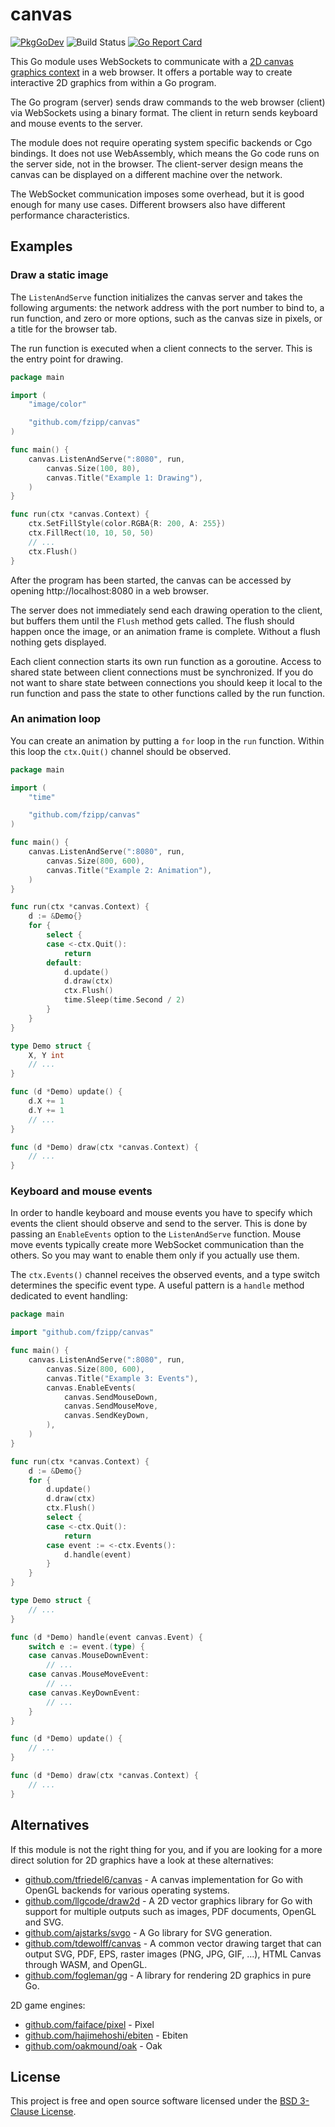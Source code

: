 # canvas

[![PkgGoDev](https://pkg.go.dev/badge/github.com/fzipp/canvas)](https://pkg.go.dev/github.com/fzipp/canvas)
![Build Status](https://github.com/fzipp/canvas/workflows/build/badge.svg)
[![Go Report Card](https://goreportcard.com/badge/github.com/fzipp/canvas)](https://goreportcard.com/report/github.com/fzipp/canvas)

This Go module uses WebSockets to communicate with a
[2D canvas graphics context](https://developer.mozilla.org/en-US/docs/Web/API/CanvasRenderingContext2D)
in a web browser.
It offers a portable way to create interactive 2D graphics from within
a Go program.

The Go program (server) sends draw commands to the web browser (client) via
WebSockets using a binary format.
The client in return sends keyboard and mouse events to the server.

The module does not require operating system specific backends or Cgo bindings.
It does not use WebAssembly, which means the Go code runs on the server side,
not in the browser.
The client-server design means the canvas can be displayed on a different
machine over the network.

The WebSocket communication imposes some overhead, but it is good enough for
many use cases. Different browsers also have different performance
characteristics.

## Examples

### Draw a static image

The `ListenAndServe` function initializes the canvas server and takes the
following arguments: the network address with the port number to bind to, a
run function, and zero or more options, such as the canvas size in pixels,
or a title for the browser tab.

The run function is executed when a client connects to the server.
This is the entry point for drawing.

```go
package main

import (
	"image/color"

	"github.com/fzipp/canvas"
)

func main() {
	canvas.ListenAndServe(":8080", run,
		canvas.Size(100, 80),
		canvas.Title("Example 1: Drawing"),
	)
}

func run(ctx *canvas.Context) {
	ctx.SetFillStyle(color.RGBA{R: 200, A: 255})
	ctx.FillRect(10, 10, 50, 50)
	// ...
	ctx.Flush()
}
```

After the program has been started, the canvas can be accessed by
opening http://localhost:8080 in a web browser.

The server does not immediately send each drawing operation to the client,
but buffers them until the `Flush` method gets called.
The flush should happen once the image, or an animation frame is complete.
Without a flush nothing gets displayed.

Each client connection starts its own run function as a goroutine. Access to
shared state between client connections must be synchronized. If you do not
want to share state between connections you should keep it local to the run
function and pass the state to other functions called by the run function.

### An animation loop

You can create an animation by putting a `for` loop in the `run` function.
Within this loop the `ctx.Quit()` channel should be observed. 

```go
package main

import (
	"time"

	"github.com/fzipp/canvas"
)

func main() {
	canvas.ListenAndServe(":8080", run,
		canvas.Size(800, 600),
		canvas.Title("Example 2: Animation"),
	)
}

func run(ctx *canvas.Context) {
	d := &Demo{}
	for {
		select {
		case <-ctx.Quit():
			return
		default:
			d.update()
			d.draw(ctx)
			ctx.Flush()
			time.Sleep(time.Second / 2)
		}
	}
}

type Demo struct {
	X, Y int
	// ...
}

func (d *Demo) update() {
	d.X += 1
	d.Y += 1
	// ...
}

func (d *Demo) draw(ctx *canvas.Context) {
	// ...
}
```

### Keyboard and mouse events

In order to handle keyboard and mouse events you have to specify which events
the client should observe and send to the server.
This is done by passing an `EnableEvents` option to the `ListenAndServe`
function. 
Mouse move events typically create more WebSocket communication than the
others.
So you may want to enable them only if you actually use them.

The `ctx.Events()` channel receives the observed events, and a type switch
determines the specific event type.
A useful pattern is a `handle` method dedicated to event handling:

```go
package main

import "github.com/fzipp/canvas"

func main() {
	canvas.ListenAndServe(":8080", run,
		canvas.Size(800, 600),
		canvas.Title("Example 3: Events"),
		canvas.EnableEvents(
			canvas.SendMouseDown,
			canvas.SendMouseMove,
			canvas.SendKeyDown,
		),
	)
}

func run(ctx *canvas.Context) {
	d := &Demo{}
	for {
		d.update()
		d.draw(ctx)
		ctx.Flush()
		select {
		case <-ctx.Quit():
			return
		case event := <-ctx.Events():
			d.handle(event)
		}
	}
}

type Demo struct {
	// ...
}

func (d *Demo) handle(event canvas.Event) {
	switch e := event.(type) {
	case canvas.MouseDownEvent:
		// ...
	case canvas.MouseMoveEvent:
		// ...
   	case canvas.KeyDownEvent:
		// ...
	}
}

func (d *Demo) update() {
	// ...
}

func (d *Demo) draw(ctx *canvas.Context) {
	// ...
}
```

## Alternatives

If this module is not the right thing for you, and if you are looking for a
more direct solution for 2D graphics have a look at these alternatives:

* [github.com/tfriedel6/canvas](https://github.com/tfriedel6/canvas) -
  A canvas implementation for Go with OpenGL backends for various
  operating systems.
* [github.com/llgcode/draw2d](https://github.com/llgcode/draw2d) -
  A 2D vector graphics library for Go with support for multiple outputs
  such as images, PDF documents, OpenGL and SVG.
* [github.com/ajstarks/svgo](https://github.com/ajstarks/svgo) -
  A Go library for SVG generation.
* [github.com/tdewolff/canvas](https://github.com/tdewolff/canvas) -
  A common vector drawing target that can output SVG, PDF, EPS,
  raster images (PNG, JPG, GIF, ...), HTML Canvas through WASM, and OpenGL.
* [github.com/fogleman/gg](https://github.com/fogleman/gg) -
  A library for rendering 2D graphics in pure Go.

2D game engines:

* [github.com/faiface/pixel](https://github.com/faiface/pixel) - Pixel
* [github.com/hajimehoshi/ebiten](https://github.com/hajimehoshi/ebiten) - Ebiten
* [github.com/oakmound/oak](https://github.com/oakmound/oak) - Oak

## License

This project is free and open source software licensed under the
[BSD 3-Clause License](LICENSE).
